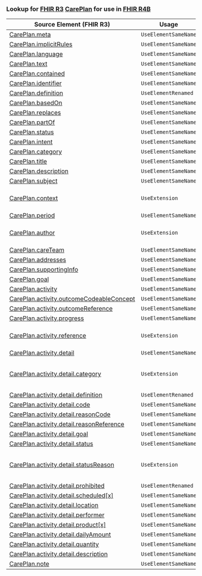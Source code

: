 ### Lookup for [FHIR R3](https://hl7.org/fhir/STU3/) [CarePlan](https://hl7.org/fhir/STU3/CarePlan.html) for use in [FHIR R4B](https://hl7.org/fhir/R4B/)

| Source Element (FHIR R3) | Usage | Target |
| -------------- | ----- | ------ |
| [CarePlan.meta](https://hl7.org/fhir/STU3/CarePlan.html#resource) | `UseElementSameName` | [CarePlan.meta](https://hl7.org/fhir/R4B/CarePlan.html#resource) |
| [CarePlan.implicitRules](https://hl7.org/fhir/STU3/CarePlan.html#resource) | `UseElementSameName` | [CarePlan.implicitRules](https://hl7.org/fhir/R4B/CarePlan.html#resource) |
| [CarePlan.language](https://hl7.org/fhir/STU3/CarePlan.html#resource) | `UseElementSameName` | [CarePlan.language](https://hl7.org/fhir/R4B/CarePlan.html#resource) |
| [CarePlan.text](https://hl7.org/fhir/STU3/CarePlan.html#resource) | `UseElementSameName` | [CarePlan.text](https://hl7.org/fhir/R4B/CarePlan.html#resource) |
| [CarePlan.contained](https://hl7.org/fhir/STU3/CarePlan.html#resource) | `UseElementSameName` | [CarePlan.contained](https://hl7.org/fhir/R4B/CarePlan.html#resource) |
| [CarePlan.identifier](https://hl7.org/fhir/STU3/CarePlan.html#resource) | `UseElementSameName` | [CarePlan.identifier](https://hl7.org/fhir/R4B/CarePlan.html#resource) |
| [CarePlan.definition](https://hl7.org/fhir/STU3/CarePlan.html#resource) | `UseElementRenamed` | [CarePlan.instantiatesCanonical](https://hl7.org/fhir/R4B/CarePlan.html#resource) |
| [CarePlan.basedOn](https://hl7.org/fhir/STU3/CarePlan.html#resource) | `UseElementSameName` | [CarePlan.basedOn](https://hl7.org/fhir/R4B/CarePlan.html#resource) |
| [CarePlan.replaces](https://hl7.org/fhir/STU3/CarePlan.html#resource) | `UseElementSameName` | [CarePlan.replaces](https://hl7.org/fhir/R4B/CarePlan.html#resource) |
| [CarePlan.partOf](https://hl7.org/fhir/STU3/CarePlan.html#resource) | `UseElementSameName` | [CarePlan.partOf](https://hl7.org/fhir/R4B/CarePlan.html#resource) |
| [CarePlan.status](https://hl7.org/fhir/STU3/CarePlan.html#resource) | `UseElementSameName` | [CarePlan.status](https://hl7.org/fhir/R4B/CarePlan.html#resource) |
| [CarePlan.intent](https://hl7.org/fhir/STU3/CarePlan.html#resource) | `UseElementSameName` | [CarePlan.intent](https://hl7.org/fhir/R4B/CarePlan.html#resource) |
| [CarePlan.category](https://hl7.org/fhir/STU3/CarePlan.html#resource) | `UseElementSameName` | [CarePlan.category](https://hl7.org/fhir/R4B/CarePlan.html#resource) |
| [CarePlan.title](https://hl7.org/fhir/STU3/CarePlan.html#resource) | `UseElementSameName` | [CarePlan.title](https://hl7.org/fhir/R4B/CarePlan.html#resource) |
| [CarePlan.description](https://hl7.org/fhir/STU3/CarePlan.html#resource) | `UseElementSameName` | [CarePlan.description](https://hl7.org/fhir/R4B/CarePlan.html#resource) |
| [CarePlan.subject](https://hl7.org/fhir/STU3/CarePlan.html#resource) | `UseElementSameName` | [CarePlan.subject](https://hl7.org/fhir/R4B/CarePlan.html#resource) |
| [CarePlan.context](https://hl7.org/fhir/STU3/CarePlan.html#resource) | `UseExtension` | [http://hl7.org/fhir/3.0/StructureDefinition/extension-CarePlan.context](StructureDefinition-ext-R3-CarePlan.context.html) |
| [CarePlan.period](https://hl7.org/fhir/STU3/CarePlan.html#resource) | `UseElementSameName` | [CarePlan.period](https://hl7.org/fhir/R4B/CarePlan.html#resource) |
| [CarePlan.author](https://hl7.org/fhir/STU3/CarePlan.html#resource) | `UseExtension` | [http://hl7.org/fhir/3.0/StructureDefinition/extension-CarePlan.author](StructureDefinition-ext-R3-CarePlan.author.html) |
| [CarePlan.careTeam](https://hl7.org/fhir/STU3/CarePlan.html#resource) | `UseElementSameName` | [CarePlan.careTeam](https://hl7.org/fhir/R4B/CarePlan.html#resource) |
| [CarePlan.addresses](https://hl7.org/fhir/STU3/CarePlan.html#resource) | `UseElementSameName` | [CarePlan.addresses](https://hl7.org/fhir/R4B/CarePlan.html#resource) |
| [CarePlan.supportingInfo](https://hl7.org/fhir/STU3/CarePlan.html#resource) | `UseElementSameName` | [CarePlan.supportingInfo](https://hl7.org/fhir/R4B/CarePlan.html#resource) |
| [CarePlan.goal](https://hl7.org/fhir/STU3/CarePlan.html#resource) | `UseElementSameName` | [CarePlan.goal](https://hl7.org/fhir/R4B/CarePlan.html#resource) |
| [CarePlan.activity](https://hl7.org/fhir/STU3/CarePlan.html#resource) | `UseElementSameName` | [CarePlan.activity](https://hl7.org/fhir/R4B/CarePlan.html#resource) |
| [CarePlan.activity.outcomeCodeableConcept](https://hl7.org/fhir/STU3/CarePlan.html#resource) | `UseElementSameName` | [CarePlan.activity.outcomeCodeableConcept](https://hl7.org/fhir/R4B/CarePlan.html#resource) |
| [CarePlan.activity.outcomeReference](https://hl7.org/fhir/STU3/CarePlan.html#resource) | `UseElementSameName` | [CarePlan.activity.outcomeReference](https://hl7.org/fhir/R4B/CarePlan.html#resource) |
| [CarePlan.activity.progress](https://hl7.org/fhir/STU3/CarePlan.html#resource) | `UseElementSameName` | [CarePlan.activity.progress](https://hl7.org/fhir/R4B/CarePlan.html#resource) |
| [CarePlan.activity.reference](https://hl7.org/fhir/STU3/CarePlan.html#resource) | `UseExtension` | [http://hl7.org/fhir/3.0/StructureDefinition/extension-CarePlan.activity.reference](StructureDefinition-ext-R3-CarePlan.ac.reference.html) |
| [CarePlan.activity.detail](https://hl7.org/fhir/STU3/CarePlan.html#resource) | `UseElementSameName` | [CarePlan.activity.detail](https://hl7.org/fhir/R4B/CarePlan.html#resource) |
| [CarePlan.activity.detail.category](https://hl7.org/fhir/STU3/CarePlan.html#resource) | `UseExtension` | [http://hl7.org/fhir/3.0/StructureDefinition/extension-CarePlan.activity.detail.category](StructureDefinition-ext-R3-CarePlan.ac.de.category.html) |
| [CarePlan.activity.detail.definition](https://hl7.org/fhir/STU3/CarePlan.html#resource) | `UseElementRenamed` | [CarePlan.activity.detail.instantiatesCanonical](https://hl7.org/fhir/R4B/CarePlan.html#resource) |
| [CarePlan.activity.detail.code](https://hl7.org/fhir/STU3/CarePlan.html#resource) | `UseElementSameName` | [CarePlan.activity.detail.code](https://hl7.org/fhir/R4B/CarePlan.html#resource) |
| [CarePlan.activity.detail.reasonCode](https://hl7.org/fhir/STU3/CarePlan.html#resource) | `UseElementSameName` | [CarePlan.activity.detail.reasonCode](https://hl7.org/fhir/R4B/CarePlan.html#resource) |
| [CarePlan.activity.detail.reasonReference](https://hl7.org/fhir/STU3/CarePlan.html#resource) | `UseElementSameName` | [CarePlan.activity.detail.reasonReference](https://hl7.org/fhir/R4B/CarePlan.html#resource) |
| [CarePlan.activity.detail.goal](https://hl7.org/fhir/STU3/CarePlan.html#resource) | `UseElementSameName` | [CarePlan.activity.detail.goal](https://hl7.org/fhir/R4B/CarePlan.html#resource) |
| [CarePlan.activity.detail.status](https://hl7.org/fhir/STU3/CarePlan.html#resource) | `UseElementSameName` | [CarePlan.activity.detail.status](https://hl7.org/fhir/R4B/CarePlan.html#resource) |
| [CarePlan.activity.detail.statusReason](https://hl7.org/fhir/STU3/CarePlan.html#resource) | `UseExtension` | [http://hl7.org/fhir/3.0/StructureDefinition/extension-CarePlan.activity.detail.statusReason](StructureDefinition-ext-R3-CarePlan.ac.de.statusReason.html) |
| [CarePlan.activity.detail.prohibited](https://hl7.org/fhir/STU3/CarePlan.html#resource) | `UseElementRenamed` | [CarePlan.activity.detail.doNotPerform](https://hl7.org/fhir/R4B/CarePlan.html#resource) |
| [CarePlan.activity.detail.scheduled[x]](https://hl7.org/fhir/STU3/CarePlan.html#resource) | `UseElementSameName` | [CarePlan.activity.detail.scheduled[x]](https://hl7.org/fhir/R4B/CarePlan.html#resource) |
| [CarePlan.activity.detail.location](https://hl7.org/fhir/STU3/CarePlan.html#resource) | `UseElementSameName` | [CarePlan.activity.detail.location](https://hl7.org/fhir/R4B/CarePlan.html#resource) |
| [CarePlan.activity.detail.performer](https://hl7.org/fhir/STU3/CarePlan.html#resource) | `UseElementSameName` | [CarePlan.activity.detail.performer](https://hl7.org/fhir/R4B/CarePlan.html#resource) |
| [CarePlan.activity.detail.product[x]](https://hl7.org/fhir/STU3/CarePlan.html#resource) | `UseElementSameName` | [CarePlan.activity.detail.product[x]](https://hl7.org/fhir/R4B/CarePlan.html#resource) |
| [CarePlan.activity.detail.dailyAmount](https://hl7.org/fhir/STU3/CarePlan.html#resource) | `UseElementSameName` | [CarePlan.activity.detail.dailyAmount](https://hl7.org/fhir/R4B/CarePlan.html#resource) |
| [CarePlan.activity.detail.quantity](https://hl7.org/fhir/STU3/CarePlan.html#resource) | `UseElementSameName` | [CarePlan.activity.detail.quantity](https://hl7.org/fhir/R4B/CarePlan.html#resource) |
| [CarePlan.activity.detail.description](https://hl7.org/fhir/STU3/CarePlan.html#resource) | `UseElementSameName` | [CarePlan.activity.detail.description](https://hl7.org/fhir/R4B/CarePlan.html#resource) |
| [CarePlan.note](https://hl7.org/fhir/STU3/CarePlan.html#resource) | `UseElementSameName` | [CarePlan.note](https://hl7.org/fhir/R4B/CarePlan.html#resource) |
